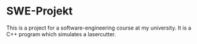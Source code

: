 # SWE-Projekt

This is a project for a software-engineering course at my university. It is
a C++ program which simulates a lasercutter.
